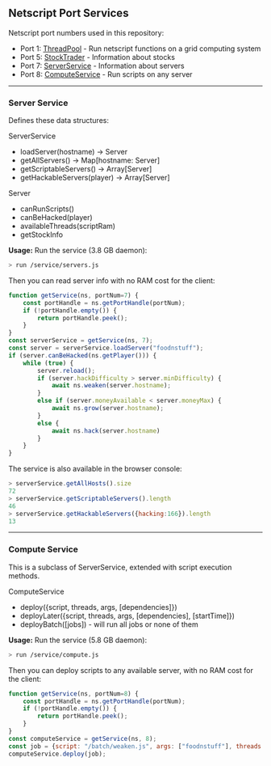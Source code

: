 ## Netscript Port Services

Netscript port numbers used in this repository:

- Port 1: [ThreadPool](../hive/) - Run netscript functions on a grid computing system
- Port 5: [StockTrader](../stocks/trader.js) - Information about stocks
- Port 7: [ServerService](#Server_Service) - Information about servers
- Port 8: [ComputeService](#Compute_Service) - Run scripts on any server

---

### Server Service

Defines these data structures:

ServerService
- loadServer(hostname) -> Server
- getAllServers() -> Map[hostname: Server]
- getScriptableServers() -> Array[Server]
- getHackableServers(player) -> Array[Server]

Server
- canRunScripts()
- canBeHacked(player)
- availableThreads(scriptRam)
- getStockInfo

**Usage:** Run the service (3.8 GB daemon):

```bash
> run /service/servers.js
```

Then you can read server info with no RAM cost for the client:

```javascript
function getService(ns, portNum=7) {
    const portHandle = ns.getPortHandle(portNum);
    if (!portHandle.empty()) {
        return portHandle.peek();
    }
}
const serverService = getService(ns, 7);
const server = serverService.loadServer("foodnstuff");
if (server.canBeHacked(ns.getPlayer())) {
    while (true) {
        server.reload();
        if (server.hackDifficulty > server.minDifficulty) {
            await ns.weaken(server.hostname);
        }
        else if (server.moneyAvailable < server.moneyMax) {
            await ns.grow(server.hostname);
        }
        else {
            await ns.hack(server.hostname)
        }
    }
}
```

The service is also available in the browser console:
```javascript
> serverService.getAllHosts().size
72
> serverService.getScriptableServers().length
46
> serverService.getHackableServers({hacking:166}).length
13
```

---

### Compute Service

This is a subclass of ServerService, extended with script execution methods.

ComputeService
- deploy({script, threads, args, [dependencies]})
- deployLater({script, threads, args, [dependencies], [startTime]})
- deployBatch([jobs]) - will run all jobs or none of them

**Usage:** Run the service (5.8 GB daemon):

```bash
> run /service/compute.js
```

Then you can deploy scripts to any available server, with no RAM cost for the client:

```javascript
function getService(ns, portNum=8) {
    const portHandle = ns.getPortHandle(portNum);
    if (!portHandle.empty()) {
        return portHandle.peek();
    }
}
const computeService = getService(ns, 8);
const job = {script: "/batch/weaken.js", args: ["foodnstuff"], threads: 100})
computeService.deploy(job);
```
